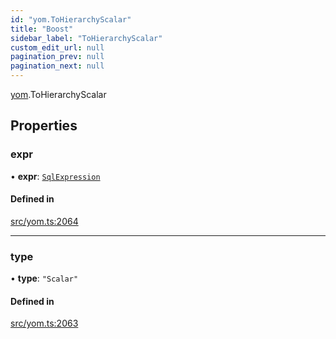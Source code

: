 ```yaml
---
id: "yom.ToHierarchyScalar"
title: "Boost"
sidebar_label: "ToHierarchyScalar"
custom_edit_url: null
pagination_prev: null
pagination_next: null
---
```


[yom](../namespaces/yom.md).ToHierarchyScalar

## Properties

### expr

• **expr**: [`SqlExpression`](../namespaces/yom.md#sqlexpression)

#### Defined in

[src/yom.ts:2064](https://github.com/yolmio/boost/blob/5cada48/src/yom.ts#L2064)

___

### type

• **type**: ``"Scalar"``

#### Defined in

[src/yom.ts:2063](https://github.com/yolmio/boost/blob/5cada48/src/yom.ts#L2063)

